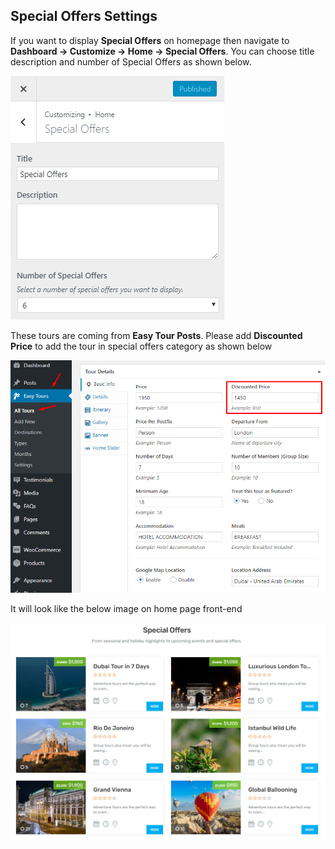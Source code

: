 ## **Special Offers Settings**

If you want to display **Special Offers** on homepage then navigate to **Dashboard &rarr; Customize &rarr; Home &rarr; Special Offers**. You can choose title description and number of Special Offers as shown below.

![img](../../img/special-offers.png)

These tours are coming from **Easy Tour Posts**. Please add **Discounted Price** to add the tour in special offers category as shown below

![img](../../img/special-offers-tour.png)

It will look like the below image on home page front-end

![img](../../img/special-offers-front.png)